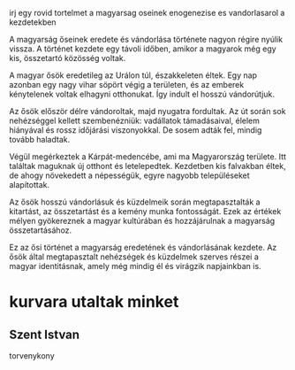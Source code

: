 irj egy rovid tortelmet a magyarsag oseinek enogenezise es vandorlasarol a kezdetekben

A magyarság őseinek eredete és vándorlása története nagyon régire nyúlik vissza. A történet kezdete egy távoli időben, amikor a magyarok még egy kis, összetartó közösség voltak.

A magyar ősök eredetileg az Urálon túl, északkeleten éltek. Egy nap azonban egy nagy vihar söpört végig a területen, és az emberek kénytelenek voltak elhagyni otthonukat. Így indult el hosszú vándorútjuk.

Az ősök először délre vándoroltak, majd nyugatra fordultak. Az út során sok nehézséggel kellett szembenézniük: vadállatok támadásaival, élelem hiányával és rossz időjárási viszonyokkal. De sosem adták fel, mindig tovább haladtak.

Végül megérkeztek a Kárpát-medencébe, ami ma Magyarország területe. Itt találtak maguknak új otthont és letelepedtek. Kezdetben kis falvakban éltek, de ahogy növekedett a népességük, egyre nagyobb településeket alapítottak.

Az ősök hosszú vándorlásuk és küzdelmeik során megtapasztalták a kitartást, az összetartást és a kemény munka fontosságát. Ezek az értékek mélyen gyökereznek a magyar kultúrában és hozzájárulnak a magyarság összetartásához.

Ez az ősi történet a magyarság eredetének és vándorlásának kezdete. Az ősök által megtapasztalt nehézségek és küzdelmek szerves részei a magyar identitásnak, amely még mindig él és virágzik napjainkban is.

# kurvara utaltak minket

## Szent Istvan

torvenykony
